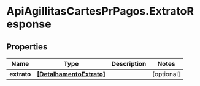 # ApiAgillitasCartesPrPagos.ExtratoResponse

## Properties
Name | Type | Description | Notes
------------ | ------------- | ------------- | -------------
**extrato** | [**[DetalhamentoExtrato]**](DetalhamentoExtrato.md) |  | [optional] 


